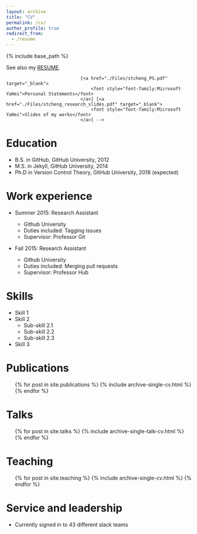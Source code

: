 ```yaml
---
layout: archive
title: "CV"
permalink: /cv/
author_profile: true
redirect_from:
  - /resume
---
```


{% include base_path %}

See also my [RESUME](../files/stcheng_cv.pdf).

<!-- [<a href="./Files/stcheng_cv.pdf" target="_blank">
                                    <font style="font-family:Microsoft YaHei">English CV</font>
                                </a>]
                                <!-- [<a href="./Files/chinese_cv.pdf" target="_blank">
                                    <font style="font-family:Microsoft YaHei">Chinese CV</font>
                                </a>]  -->
                                [<a href="./Files/stcheng_PS.pdf" target="_blank">
                                    <font style="font-family:Microsoft YaHei">Personal Statements</font>
                                </a>] [<a href="./Files/stcheng_research_slides.pdf" target="_blank">
                                    <font style="font-family:Microsoft YaHei">Slides of my works</font>
                                </a>] -->
                                
Education
======
* B.S. in GitHub, GitHub University, 2012
* M.S. in Jekyll, GitHub University, 2014
* Ph.D in Version Control Theory, GitHub University, 2018 (expected)

Work experience
======
* Summer 2015: Research Assistant
  * Github University
  * Duties included: Tagging issues
  * Supervisor: Professor Git

* Fall 2015: Research Assistant
  * Github University
  * Duties included: Merging pull requests
  * Supervisor: Professor Hub
  
Skills
======
* Skill 1
* Skill 2
  * Sub-skill 2.1
  * Sub-skill 2.2
  * Sub-skill 2.3
* Skill 3

Publications
======
  <ul>{% for post in site.publications %}
    {% include archive-single-cv.html %}
  {% endfor %}</ul>
  
Talks
======
  <ul>{% for post in site.talks %}
    {% include archive-single-talk-cv.html %}
  {% endfor %}</ul>
  
Teaching
======
  <ul>{% for post in site.teaching %}
    {% include archive-single-cv.html %}
  {% endfor %}</ul>
  
Service and leadership
======
* Currently signed in to 43 different slack teams
